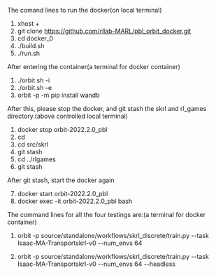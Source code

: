 The comand lines to run the docker(on local terminal)
1. xhost +
2. git clone https://github.com/rllab-MARL/pbl_orbit_docker.git
3. cd docker_0 
4. ./build.sh
5. ./run.sh

   
After entering the container(a terminal for docker container)
1.  ./orbit.sh -i
2.  ./orbit.sh -e
3. orbit -p -m pip install wandb

After this, please stop the docker, and git stash the skrl and rl_games directory.(above controlled local terminal)
1. docker stop orbit-2022.2.0_pbl
2. cd <this repo dir>
2. cd src/skrl
3. git stash
4. cd ../rlgames
5. git stash

After git stash, start the docker again


7. docker start orbit-2022.2.0_pbl
8. docker exec -it orbit-2022.2.0_pbl bash



The command lines for all the four testings are:(a terminal for docker container)

1. orbit -p source/standalone/workflows/skrl_discrete/train.py --task Isaac-MA-Transportskrl-v0 --num_envs 64

2. orbit -p source/standalone/workflows/skrl_discrete/train.py --task Isaac-MA-Transportskrl-v0 --num_envs 64 --headless



